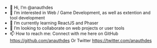 - 👋 Hi, I’m @anauthdes
- 👀 I’m interested in Web / Game Development, as well as extention and tool development 
- 🌱 I’m currently learning ReactJS and Phaser
- 💞️ I’m looking to collaborate on web projects or user tools
- 📫 How to reach me: 
      Connect with me here on GitHub
      https://github.com/anauthdes
      Or Twitter
      https://twitter.com/anauthdes

<!---
anauthdes/anauthdes is a ✨ special ✨ repository because its `README.md` (this file) appears on your GitHub profile.
You can click the Preview link to take a look at your changes.
--->
